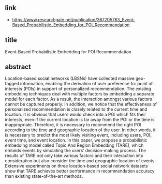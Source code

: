 ## link

- https://www.researchgate.net/publication/367205763_Event-Based_Probabilistic_Embedding_for_POI_Recommendation

## title

Event-Based Probabilistic Embedding for POI Recommendation

## abstract

Location-based social networks (LBSNs) have collected massive geo-tagged information, enabling the derivation of user preference for point of interests (POIs) in support of personalized recommendation. The existing embedding techniques deal with multiple factors by embedding a separate model for each factor. As a result, the interaction amongst various factors cannot be captured properly. In addition, we notice that the effectiveness of personalized recommendation is closely related to the current time and location. It is obvious that users would check into a POI which fits their interests, even if the current location is far away from the POI or the time is inappropriate. Therefore, it is necessary to recommend the right POI according to the time and geographic location of the user. In other words, it is necessary to predict the most likely visiting event, including users, POI, event time, and event location. In this paper, we propose a probabilistic embedding model called Topic And Region Embedding (TARE), which embeds events by simulating the users’ decision-making process. The results of TARE not only take various factors and their interaction into consideration but also consider the time and geographic location of events. Extensive experiments on three location-based social network datasets show that TARE achieves better performance in recommendation accuracy than existing state-of-the-art methods.
